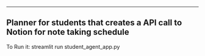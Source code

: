 ------

Planner for students that creates a API call to Notion for note taking schedule
------
To Run it: streamlit run student_agent_app.py
